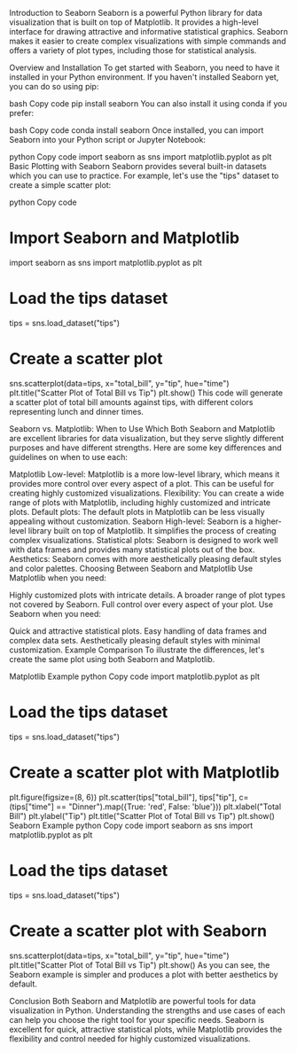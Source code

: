 Introduction to Seaborn
Seaborn is a powerful Python library for data visualization that is built on top of Matplotlib. It provides a high-level interface for drawing attractive and informative statistical graphics. Seaborn makes it easier to create complex visualizations with simple commands and offers a variety of plot types, including those for statistical analysis.

Overview and Installation
To get started with Seaborn, you need to have it installed in your Python environment. If you haven't installed Seaborn yet, you can do so using pip:

bash
Copy code
pip install seaborn
You can also install it using conda if you prefer:

bash
Copy code
conda install seaborn
Once installed, you can import Seaborn into your Python script or Jupyter Notebook:

python
Copy code
import seaborn as sns
import matplotlib.pyplot as plt
Basic Plotting with Seaborn
Seaborn provides several built-in datasets which you can use to practice. For example, let's use the "tips" dataset to create a simple scatter plot:

python
Copy code
# Import Seaborn and Matplotlib
import seaborn as sns
import matplotlib.pyplot as plt

# Load the tips dataset
tips = sns.load_dataset("tips")

# Create a scatter plot
sns.scatterplot(data=tips, x="total_bill", y="tip", hue="time")
plt.title("Scatter Plot of Total Bill vs Tip")
plt.show()
This code will generate a scatter plot of total bill amounts against tips, with different colors representing lunch and dinner times.

Seaborn vs. Matplotlib: When to Use Which
Both Seaborn and Matplotlib are excellent libraries for data visualization, but they serve slightly different purposes and have different strengths. Here are some key differences and guidelines on when to use each:

Matplotlib
Low-level: Matplotlib is a more low-level library, which means it provides more control over every aspect of a plot. This can be useful for creating highly customized visualizations.
Flexibility: You can create a wide range of plots with Matplotlib, including highly customized and intricate plots.
Default plots: The default plots in Matplotlib can be less visually appealing without customization.
Seaborn
High-level: Seaborn is a higher-level library built on top of Matplotlib. It simplifies the process of creating complex visualizations.
Statistical plots: Seaborn is designed to work well with data frames and provides many statistical plots out of the box.
Aesthetics: Seaborn comes with more aesthetically pleasing default styles and color palettes.
Choosing Between Seaborn and Matplotlib
Use Matplotlib when you need:

Highly customized plots with intricate details.
A broader range of plot types not covered by Seaborn.
Full control over every aspect of your plot.
Use Seaborn when you need:

Quick and attractive statistical plots.
Easy handling of data frames and complex data sets.
Aesthetically pleasing default styles with minimal customization.
Example Comparison
To illustrate the differences, let's create the same plot using both Seaborn and Matplotlib.

Matplotlib Example
python
Copy code
import matplotlib.pyplot as plt

# Load the tips dataset
tips = sns.load_dataset("tips")

# Create a scatter plot with Matplotlib
plt.figure(figsize=(8, 6))
plt.scatter(tips["total_bill"], tips["tip"], c=(tips["time"] == "Dinner").map({True: 'red', False: 'blue'}))
plt.xlabel("Total Bill")
plt.ylabel("Tip")
plt.title("Scatter Plot of Total Bill vs Tip")
plt.show()
Seaborn Example
python
Copy code
import seaborn as sns
import matplotlib.pyplot as plt

# Load the tips dataset
tips = sns.load_dataset("tips")

# Create a scatter plot with Seaborn
sns.scatterplot(data=tips, x="total_bill", y="tip", hue="time")
plt.title("Scatter Plot of Total Bill vs Tip")
plt.show()
As you can see, the Seaborn example is simpler and produces a plot with better aesthetics by default.

Conclusion
Both Seaborn and Matplotlib are powerful tools for data visualization in Python. Understanding the strengths and use cases of each can help you choose the right tool for your specific needs. Seaborn is excellent for quick, attractive statistical plots, while Matplotlib provides the flexibility and control needed for highly customized visualizations.
